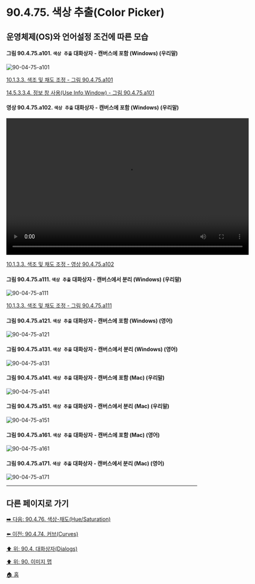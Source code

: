 # 90.4.75. 색상 추출(Color Picker)
## 운영체제(OS)와 언어설정 조건에 따른 모습

<a id="90-04-75-a101"></a>

#### 그림 90.4.75.a101. `색상 추출` 대화상자 - 캔버스에 포함 (Windows) (우리말)
![90-04-75-a101](https://github.com/wonder13662/gimp/assets/15767104/2937fd4f-5117-4fe9-9694-f0948aba3c04)

[10.1.3.3. 색조 및 채도 조정 - 그림 90.4.75.a101](./10-01-03-03-adjusting_hue_and_saturation.md#90-04-75-a101)

[14.5.3.3.4. 정보 창 사용(Use Info Window) - 그림 90.4.75.a101](./14-05-03-03-04-use_info_window.md#90-04-75-a101)

<a id="90-04-75-a102"></a>

#### 영상 90.4.75.a102. `색상 추출` 대화상자 - 캔버스에 포함 (Windows) (우리말)
<video controls="controls" width="640" height="360" src="https://github.com/wonder13662/gimp/assets/15767104/65684fa9-aa57-4b6b-b68a-00a0bd858e2c"></video>

[10.1.3.3. 색조 및 채도 조정 - 영상 90.4.75.a102](./10-01-03-03-adjusting_hue_and_saturation.md#90-04-75-a102)

<a id="90-04-75-a111"></a>

#### 그림 90.4.75.a111. `색상 추출` 대화상자 - 캔버스에서 분리 (Windows) (우리말)
![90-04-75-a111](https://github.com/wonder13662/gimp/assets/15767104/bd79d8ab-a559-4a8c-a397-8beb0a26f563)

[10.1.3.3. 색조 및 채도 조정 - 그림 90.4.75.a111](./10-01-03-03-adjusting_hue_and_saturation.md#90-04-75-a111)

<a id="90-04-75-a121"></a>

#### 그림 90.4.75.a121. `색상 추출` 대화상자 - 캔버스에 포함 (Windows) (영어)
![90-04-75-a121](https://github.com/wonder13662/gimp/assets/15767104/3201015f-a934-4add-8af9-8579db6605b6)

#### 그림 90.4.75.a131. `색상 추출` 대화상자 - 캔버스에서 분리 (Windows) (영어)
![90-04-75-a131](https://github.com/wonder13662/gimp/assets/15767104/53b6c808-4bc9-4b13-bcfc-9a7c9d4b5295)

#### 그림 90.4.75.a141. `색상 추출` 대화상자 - 캔버스에 포함 (Mac) (우리말)
![90-04-75-a141](https://github.com/wonder13662/gimp/assets/15767104/ce4b1a5d-b320-465e-ba6b-de1a9e48b17c)

#### 그림 90.4.75.a151. `색상 추출` 대화상자 - 캔버스에서 분리 (Mac) (우리말)
![90-04-75-a151](https://github.com/wonder13662/gimp/assets/15767104/a881724d-c214-4ef0-95ec-59f85f24ec28)

#### 그림 90.4.75.a161. `색상 추출` 대화상자 - 캔버스에 포함 (Mac) (영어)
![90-04-75-a161](https://github.com/wonder13662/gimp/assets/15767104/710a8b73-c013-4024-b993-85a8c3e7f598)

#### 그림 90.4.75.a171. `색상 추출` 대화상자 - 캔버스에서 분리 (Mac) (영어)
![90-04-75-a171](https://github.com/wonder13662/gimp/assets/15767104/56bfe0d1-fb40-49fc-9f7a-97b51c8f085c)

***

## 다른 페이지로 가기

[➡️ 다음: 90.4.76. 색상-채도(Hue/Saturation)](./90-04-76-hue_saturation.md)

[⬅️ 이전: 90.4.74. 커브(Curves)](./90-04-74-curves.md)

[⬆️ 위: 90.4. 대화상자(Dialogs)](./90-04-00-dialogs.md)

[⬆️ 위: 90. 이미지 맵](./90-00-image-map.md)

[🏠 홈](./00-home.md)
